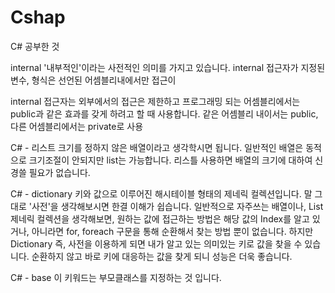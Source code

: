 # Cshap
C# 공부한 것

 internal 
'내부적인'이라는 사전적인 의미를 가지고 있습니다. internal 접근자가
지정된 변수, 형식은 선언된 어셈블리내에서만 접근이

internal 접근자는 외부에서의 접근은 제한하고 프로그래밍 되는 어셈블리에서는
public과 같은 효과를 갖게 하려고 할 때 사용합니다. 같은 어셈블리 내이서는
public, 다른 어셈블리에서는 private로 사용

C# - 리스트 
크기를 정하지 않은 배열이라고 생각학시면 됩니다.
일반적인 배열은 동적으로 크기조절이 안되지만 list는 가능합니다.
리스틀 사용하면 배열의 크기에 대하여 신경쓸 필요가 없습니다. 

C# - dictionary
키와 값으로 이루어진 해시테이블 형태의 제네릭 컬렉션입니다.
말 그대로 '사전'을 생각해보시면 한결 이해가 쉽습니다.
일반적으로 자주쓰는 배열이나, List 제네릭 컬렉션을 생각해보면, 
원하는 값에 접근하는 방법은 해당 값의 Index를 알고 있거나, 
아니라면 for, foreach 구문을 통해 순환해서 찾는 방법 뿐이 없습니다. 
하지만 Dictionary 즉, 사전을 이용하게 되면 내가 알고 있는 의미있는 키로 값을 찾을 수 있습니다.
 순환하지 않고 바로 키에 대응하는 값을 찾게 되니 성능은 더욱 좋습니다.

C# - base
이 키워드는 부모클래스를 지정하는 것 입니다.
